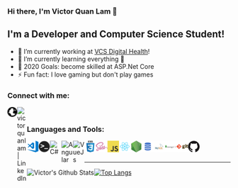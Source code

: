 ### Hi there, I'm Victor Quan Lam 👋

## I'm a Developer and Computer Science Student!
- 🔭 I’m currently working at [VCS Digital Health][vcs]!
- 🌱 I’m currently learning everything 🤣
- 🥅 2020 Goals: become skilled at ASP.Net Core
- ⚡ Fun fact: I love gaming but don't play games

### Connect with me:

[<img align="left" alt="profile" width="22px" src="https://raw.githubusercontent.com/iconic/open-iconic/master/svg/globe.svg" />][website]
[<img align="left" alt="victorquanlam | LinkedIn" width="22px" src="https://cdn.jsdelivr.net/npm/simple-icons@v3/icons/linkedin.svg" />][linkedin]

<br />

### Languages and Tools:

<img align="left" alt="Visual Studio Code" width="26px" src="https://raw.githubusercontent.com/github/explore/80688e429a7d4ef2fca1e82350fe8e3517d3494d/topics/visual-studio-code/visual-studio-code.png" />
<img align="left" alt="HTML5" width="26px" src="https://raw.githubusercontent.com/github/explore/80688e429a7d4ef2fca1e82350fe8e3517d3494d/topics/terminal/terminal.png" />
<img align="left" alt="C#" width="26px" src="https://w0.pngwave.com/png/328/221/c-programming-language-logo-microsoft-visual-studio-net-framework-javascript-icon-png-clip-art.png" />
<img align="left" alt="Angular" width="26px" src="https://i7.pngguru.com/preview/269/178/389/angularjs-computer-icons-javascript-vector-graphics-javascript-icon.jpg" />
<img align="left" alt="VueJs" width="26px" src="https://i7.pngguru.com/preview/70/60/845/vue-js-javascript-library-github-github.jpg" />
<img align="left" alt="CSS3" width="26px" src="https://raw.githubusercontent.com/github/explore/80688e429a7d4ef2fca1e82350fe8e3517d3494d/topics/css/css.png" />
<img align="left" alt="Sass" width="26px" src="https://raw.githubusercontent.com/github/explore/80688e429a7d4ef2fca1e82350fe8e3517d3494d/topics/sass/sass.png" />
<img align="left" alt="JavaScript" width="26px" src="https://raw.githubusercontent.com/github/explore/80688e429a7d4ef2fca1e82350fe8e3517d3494d/topics/javascript/javascript.png" />
<img align="left" alt="React" width="26px" src="https://raw.githubusercontent.com/github/explore/80688e429a7d4ef2fca1e82350fe8e3517d3494d/topics/react/react.png" />
<img align="left" alt="Node.js" width="26px" src="https://raw.githubusercontent.com/github/explore/80688e429a7d4ef2fca1e82350fe8e3517d3494d/topics/nodejs/nodejs.png" />
<img align="left" alt="SQL" width="26px" src="https://raw.githubusercontent.com/github/explore/80688e429a7d4ef2fca1e82350fe8e3517d3494d/topics/sql/sql.png" />
<img align="left" alt="MySQL" width="26px" src="https://raw.githubusercontent.com/github/explore/80688e429a7d4ef2fca1e82350fe8e3517d3494d/topics/mysql/mysql.png" />
<img align="left" alt="MongoDB" width="26px" src="https://raw.githubusercontent.com/github/explore/80688e429a7d4ef2fca1e82350fe8e3517d3494d/topics/mongodb/mongodb.png" />
<img align="left" alt="Git" width="26px" src="https://raw.githubusercontent.com/github/explore/80688e429a7d4ef2fca1e82350fe8e3517d3494d/topics/git/git.png" />
<img align="left" alt="GitHub" width="26px" src="https://raw.githubusercontent.com/github/explore/78df643247d429f6cc873026c0622819ad797942/topics/github/github.png" />

<br />
<br />

---

<img align="left" alt="Victor's Github Stats" src="https://github-readme-stats.vercel.app/api?username=victorquanlam&show_icons=true&theme=tokyonight&hide_border=true&count_private=true&include_all_commits=true&hide=prs,contribs" />

[![Top Langs](https://github-readme-stats.vercel.app/api/top-langs/?username=anuraghazra&layout=compact)](https://victorprofilio.herokuapp.com)

[website]: https://victorprofilio.herokuapp.com
[linkedin]: https://linkedin.com/in/victorquanlam
[vcs]: https://www.vcs.org.au/digital-health/
